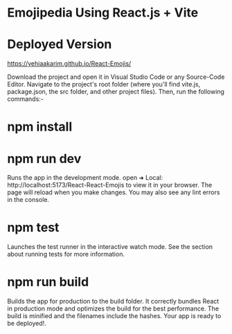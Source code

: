 # Emojipedia Using React.js + Vite

# Deployed Version
https://yehiaakarim.github.io/React-Emojis/

Download the project and open it in Visual Studio Code or any Source-Code Editor. Navigate to the project's root folder (where you'll find vite.js, package.json, the src folder, and other project files). Then, run the following commands:- 
# npm install 
# npm run dev 
Runs the app in the development mode. open   ➜  Local:   http://localhost:5173/React-React-Emojis to view it in your browser. The page will reload when you make changes. You may also see any lint errors in the console. 
# npm test 
Launches the test runner in the interactive watch mode. See the section about running tests for more information. 
# npm run build
Builds the app for production to the build folder. It correctly bundles React in production mode and optimizes the build for the best performance. The build is minified and the filenames include the hashes. Your app is ready to be deployed!.

